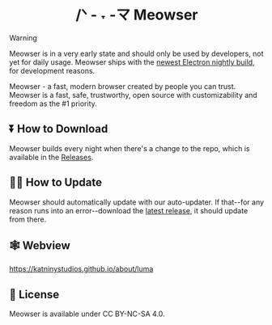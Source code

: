 <h1 align="center">
  /ᐠ - ˕ -マ
  Meowser
</h1>

> [!WARNING]
> Meowser is in a very early state and should only be used by developers, not yet for daily usage. Meowser ships with the [newest Electron nightly build](https://releases.electronjs.org/), for development reasons.

Meowser - a fast, modern browser created by people you can trust.
Meowser is a fast, safe, trustworthy, open source with customizability and freedom as the #1 priority. 

## ⏬ How to Download
Meowser builds every night when there's a change to the repo, which is available in the [Releases](https://github.com/katninystudios/meowser/releases/latest).

## 🤷‍♀️ How to Update
Meowser should automatically update with our auto-updater. If that--for any reason runs into an error--download the <a href="https://github.com/katniny/meowser/releases/latest">latest release</a>, it should update from there.

## 🕸 Webview
https://katninystudios.github.io/about/luma

## 📃 License
Meowser is available under CC BY-NC-SA 4.0.
